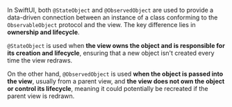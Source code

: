 
In SwiftUI, both `@StateObject` and `@ObservedObject` are used to provide a data-driven connection between an instance of a class conforming to the `ObservableObject` protocol and the view. The key difference lies in **ownership and lifecycle**. 

`@StateObject` is used when **the view owns the object and is responsible for its creation and lifecycle**, ensuring that a new object isn't created every time the view redraws. 

On the other hand, `@ObservedObject` is used **when the object is passed into the view**, usually from a parent view, and **the view does not own the object or control its lifecycle**, meaning it could potentially be recreated if the parent view is redrawn.